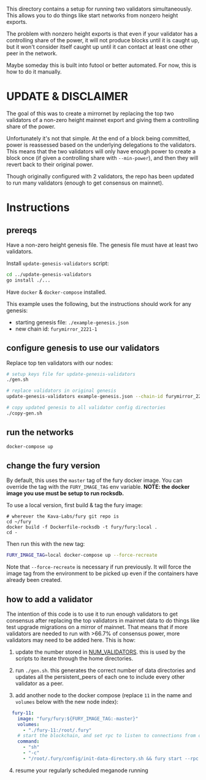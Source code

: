 This directory contains a setup for running two validators simultaneously.
This allows you to do things like start networks from nonzero height exports.

The problem with nonzero height exports is that even if your validator has a controlling share of the power, it will not produce blocks until it is caught up, but it won't consider itself caught up until it can contact at least one other peer in the network.

Maybe someday this is built into futool or better automated. For now, this is how to do it manually.

# UPDATE & DISCLAIMER

The goal of this was to create a mirrornet by replacing the top two validators of a non-zero height
mainnet export and giving them a controlling share of the power.

Unfortunately it's not that simple. At the end of a block being committed, power is reassessed based
on the underlying delegations to the validators. This means that the two validators will only have
enough power to create a block once (if given a controlling share with `--min-power`), and then they
will revert back to their original power.

Though originally configured with 2 validators, the repo has been updated to run many validators (enough to get consensus on mainnet).

# Instructions

## prereqs
Have a non-zero height genesis file. The genesis file must have at least two validators.

Install `update-genesis-validators` script:
```sh
cd ../update-genesis-validators
go install ./...
```

Have `docker` & `docker-compose` installed.

This example uses the following, but the instructions should work for any genesis:
* starting genesis file: `./example-genesis.json`
* new chain id: `furymirror_2221-1`

## configure genesis to use our validators
Replace top ten validators with our nodes:
```sh
# setup keys file for update-genesis-validators
./gen.sh

# replace validators in original genesis
update-genesis-validators example-genesis.json --chain-id furymirror_2221-10

# copy updated genesis to all validator config directories
./copy-gen.sh
```

## run the networks
```sh
docker-compose up
```

## change the fury version
By default, this uses the `master` tag of the fury docker image.
You can override the tag with the `FURY_IMAGE_TAG` env variable.
**NOTE: the docker image you use must be setup to run rocksdb.**

To use a local version, first build & tag the fury image:
```
# wherever the Kava-Labs/fury git repo is
cd ~/fury
docker build -f Dockerfile-rocksdb -t fury/fury:local .
cd -
```

Then run this with the new tag:
```sh
FURY_IMAGE_TAG=local docker-compose up --force-recreate
```

Note that `--force-recreate` is necessary if run previously. It will force the image tag from the environment to be picked up even if the containers have already been created.

## how to add a validator
The intention of this code is to use it to run enough validators to get consensus after replacing
the top validators in mainnet data to do things like test upgrade migrations on a mirror of mainnet.
That means that if more validators are needed to run with >66.7% of consensus power, more validators
may need to be added here. This is how:

1. update the number stored in [NUM_VALIDATORS](./NUM_VALIDATORS). this is used by the scripts to iterate through the home directories.

2. run `./gen.sh`. this generates the correct number of data directories and updates all the persistent_peers of each one to include every other validator as a peer.

3. add another node to the docker compose (replace `11` in the name and `volumes` below with the new node index):
```yaml
  fury-11:
    image: "fury/fury:${FURY_IMAGE_TAG:-master}"
    volumes:
      - "./fury-11:/root/.fury"
    # start the blockchain, and set rpc to listen to connections from outside the container
    command:
      - "sh"
      - "-c"
      - "/root/.fury/config/init-data-directory.sh && fury start --rpc.laddr=tcp://0.0.0.0:26657"
```

4. resume your regularly scheduled meganode running
